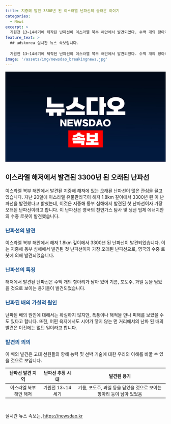 ```yaml
---
title: 지중해 발견 3300년 된 이스라엘 난파선의 놀라운 이야기
categories:
  - News
excerpt: >
  기원전 13~14세기에 제작된 난파선이 이스라엘 북부 해안에서 발견되었다. 수백 개의 항아리가 남아 있는 3300년 된 난파선은 천연가스 탐사 및 생선업체 에너지안의 수중로봇에 의해 발견됐다. 이는 지중해 동부 심해에서 발견된 첫 난파선이자 가장 오래된 난파선으로, 배가 남겨진 이유는 불확실하지만 폭풍이나 해적을 만난 것으로 추정된다. 이 발견은 고대 선원의 능력에 대한 우리의 이해를 변화시킬 것으로 기대된다. (150자)
feature_text: >
  ## adskorea 실시간 뉴스 속보입니다.

  기원전 13~14세기에 제작된 난파선이 이스라엘 북부 해안에서 발견되었다. 수백 개의 항아리가 남아 있는 3300년 된 난파선은 천연가스 탐사 및 생선업체 에너지안의 수중로봇에 의해 발견됐다. 이는 지중해 동부 심해에서 발견된 첫 난파선이자 가장 오래된 난파선으로, 배가 남겨진 이유는 불확실하지만 폭풍이나 해적을 만난 것으로 추정된다. 이 발견은 고대 선원의 능력에 대한 우리의 이해를 변화시킬 것으로 기대된다. (150자)
image: '/assets/img/newsdao_breakingnews.jpg'
---
```


<p><img src="/assets/img/newsdao_breakingnews.jpg" alt="adskorea 속보" /></p>

<h2 data-ke-size="size26">이스라엘 해저에서 발견된 3300년 된 오래된 난파선</h2>

<p data-ke-size="size16">이스라엘 북부 해안에서 발견된 지중해 해저에 있는 오래된 난파선이 많은 관심을 끌고 있습니다. 지난 20일에 이스라엘 유물관리국이 해저 1.8km 깊이에서 3300년 된 이 난파선을 발견했다고 밝혔는데, 이것은 지중해 동부 심해에서 발견된 첫 난파선이자 가장 오래된 난파선이라고 합니다. 이 난파선은 영국의 천연가스 탐사 및 생선 업체 에너지안의 수중 로봇이 발견했습니다.</p>

<h3><b><span style="color: #1a5490;">난파선의 발견</span></b></h3>

<p data-ke-size="size16">이스라엘 북부 해안에서 해저 1.8km 깊이에서 3300년 된 난파선이 발견되었습니다. 이는 지중해 동부 심해에서 발견된 첫 난파선이자 가장 오래된 난파선으로, 영국의 수중 로봇에 의해 발견되었습니다.</p>

<h3><b><span style="color: #1a5490;">난파선의 특징</span></b></h3>

<p data-ke-size="size16">해저에서 발견된 난파선은 수백 개의 항아리가 남아 있어 기름, 포도주, 과일 등을 담았을 것으로 보이는 용기들이 발견되었습니다.</p>

<h3><b><span style="color: #1a5490;">난파된 배의 가설적 원인</span></b></h3>

<p data-ke-size="size16">난파된 배의 원인에 대해서는 확실하지 않지만, 폭풍이나 해적을 만나 피해를 보았을 수도 있다고 합니다. 또한, 어떤 육지에서도 시야가 닿지 않는 먼 거리에서의 난파 된 배의 발견은 이전에는 없던 일이라고 합니다.</p>

<h3><b><span style="color: #1a5490;">발견의 의의</span></b></h3>

<p data-ke-size="size16">이 배의 발견은 고대 선원들의 항해 능력 및 선박 기술에 대한 우리의 이해를 바꿀 수 있을 것으로 보입니다.</p>

<table>
    <thead>
        <tr>
            <th style="text-align: center;">난파선 발견 지역</th>
            <th style="text-align: center;">난파선 추정 시대</th>
            <th style="text-align: center;">발견된 용기</th>
        </tr>
    </thead>
    <tbody>
        <tr>
            <td style="text-align: center;">이스라엘 북부 해안 해저</td>
            <td style="text-align: center;">기원전 13~14세기</td>
            <td style="text-align: center;">기름, 포도주, 과일 등을 담았을 것으로 보이는 항아리 등이 남아 있었음</td>
        </tr>
    </tbody>
</table>

<p data-ke-size="size16">&nbsp;</p>
실시간 뉴스 속보는, <a href="https://newsdao.kr" rel="dofollow">https://newsdao.kr</a>


